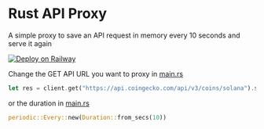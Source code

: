 # Rust API Proxy
A simple proxy to save an API request in memory every 10 seconds and serve it again

[![Deploy on Railway](https://railway.app/button.svg)](https://railway.app/new/template?template=https%3A%2F%2Fgithub.com%2Fkb24x7%2Frust-api-proxy&referralCode=7OsmmG)

Change the GET API URL you want to proxy in [main.rs](https://github.com/kb24x7/rust-api-proxy/blob/main/src/main.rs#L20)

```rust
let res = client.get("https://api.coingecko.com/api/v3/coins/solana").send().await?;
```


or the duration in [main.rs](https://github.com/kb24x7/rust-api-proxy/blob/main/src/main.rs#L34)

```rust
periodic::Every::new(Duration::from_secs(10))
```
